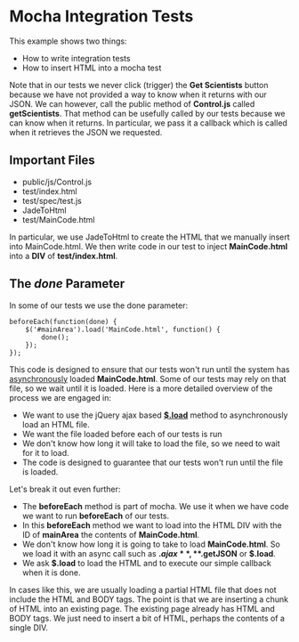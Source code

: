 # Mocha Integration Tests

This example shows two things:

- How to write integration tests
- How to insert HTML into a mocha test

Note that in our tests we never click (trigger) the <strong>Get Scientists</strong> button
because we have not provided a way to know when it returns with our JSON. We can however,
call the public method of <strong>Control.js</strong> called <strong>getScientists</strong>.
That method can be usefully called by our tests because we can know when it returns.
In particular, we pass it a callback which is called when it retrieves the JSON we requested.

## Important Files

- public/js/Control.js
- test/index.html
- test/spec/test.js
- JadeToHtml
- test/MainCode.html

In particular, we use JadeToHtml to create the HTML that we manually insert into MainCode.html.
We then write code in our test to inject **MainCode.html** into a **DIV** of **test/index.html**.

## The *done* Parameter

In some of our tests we use the done parameter:

```
beforeEach(function(done) {
	$('#mainArea').load('MainCode.html', function() {
		done();
	});
});
```

This code is designed to ensure that our tests won't run until the system has [asynchronously](http://searchnetworking.techtarget.com/definition/asynchronous) loaded **MainCode.html**. Some of our tests may rely on that file, so we wait until it is loaded. Here is a more detailed overview of the process we are engaged in:

- We want to use the jQuery ajax based [**$.load**](http://api.jquery.com/load/) method to asynchronously load an HTML file.
- We want the file loaded before each of our tests is run
- We don't know how long it will take to load the file, so we need to wait for it to load. 
- The code is designed to guarantee that our tests won't run until the file is loaded.

Let's break it out even further: 

- The **beforeEach** method is part of mocha. We use it when we have code we want to run **beforeEach** of our tests.
- In this **beforeEach** method we want to load into the HTML DIV with the ID of **mainArea** the contents of **MainCode.html**. 
- We don't know how long it is going to take to load **MainCode.html**. So we load it with an async call such as **$.ajax**, **$.getJSON** or **$.load**. 
- We ask **$.load** to load the HTML and to execute our simple callback when it is done. 

In cases like this, we are usually loading a partial HTML file that does not include the HTML and BODY tags. The point is that we are inserting a chunk of HTML into an existing page. The existing page already has HTML and BODY tags. We just need to insert a bit of HTML, perhaps the contents of a single DIV.

